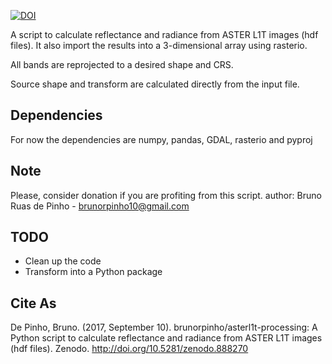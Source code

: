 [![DOI](https://zenodo.org/badge/DOI/10.5281/zenodo.888270.svg)](https://doi.org/10.5281/zenodo.888270)

A script to calculate reflectance and radiance from ASTER L1T images (hdf files). It also import the results into a 3-dimensional array using rasterio.
    
All bands are reprojected to a desired shape and CRS.

Source shape and transform are calculated directly from the input file.

## Dependencies

For now the dependencies are numpy, pandas, GDAL, rasterio and pyproj

## Note

Please, consider donation if you are profiting from this script.
author: Bruno Ruas de Pinho - brunorpinho10@gmail.com

## TODO

* Clean up the code
* Transform into a Python package

## Cite As

De Pinho, Bruno. (2017, September 10). brunorpinho/asterl1t-processing: A Python script to calculate reflectance and radiance from ASTER L1T images (hdf files). Zenodo. http://doi.org/10.5281/zenodo.888270
